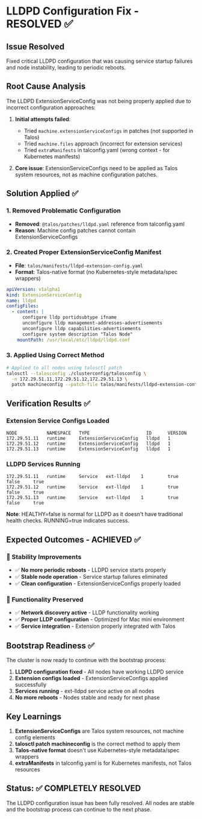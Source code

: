 # LLDPD Configuration Fix - RESOLVED ✅

## Issue Resolved

Fixed critical LLDPD configuration that was causing service startup failures and node instability, leading to periodic reboots.

## Root Cause Analysis

The LLDPD ExtensionServiceConfig was not being properly applied due to incorrect configuration approaches:

1. **Initial attempts failed**:
   - Tried `machine.extensionServiceConfigs` in patches (not supported in Talos)
   - Tried `machine.files` approach (incorrect for extension services)
   - Tried `extraManifests` in talconfig.yaml (wrong context - for Kubernetes manifests)

2. **Core issue**: ExtensionServiceConfigs need to be applied as Talos system resources, not as machine configuration patches.

## Solution Applied ✅

### 1. Removed Problematic Configuration

- **Removed**: `@talos/patches/lldpd.yaml` reference from talconfig.yaml
- **Reason**: Machine config patches cannot contain ExtensionServiceConfigs

### 2. Created Proper ExtensionServiceConfig Manifest

- **File**: `talos/manifests/lldpd-extension-config.yaml`
- **Format**: Talos-native format (no Kubernetes-style metadata/spec wrappers)

```yaml
apiVersion: v1alpha1
kind: ExtensionServiceConfig
name: lldpd
configFiles:
  - content: |
      configure lldp portidsubtype ifname
      unconfigure lldp management-addresses-advertisements
      unconfigure lldp capabilities-advertisements
      configure system description "Talos Node"
    mountPath: /usr/local/etc/lldpd/lldpd.conf
```

### 3. Applied Using Correct Method

```bash
# Applied to all nodes using talosctl patch
talosctl --talosconfig ./clusterconfig/talosconfig \
  -n 172.29.51.11,172.29.51.12,172.29.51.13 \
  patch machineconfig --patch-file talos/manifests/lldpd-extension-config.yaml
```

## Verification Results ✅

### Extension Service Configs Loaded

```
NODE           NAMESPACE   TYPE                     ID      VERSION
172.29.51.11   runtime     ExtensionServiceConfig   lldpd   1
172.29.51.12   runtime     ExtensionServiceConfig   lldpd   1
172.29.51.13   runtime     ExtensionServiceConfig   lldpd   1
```

### LLDPD Services Running

```
172.29.51.11   runtime     Service   ext-lldpd    1         true      false     true
172.29.51.12   runtime     Service   ext-lldpd    1         true      false     true
172.29.51.13   runtime     Service   ext-lldpd    1         true      false     true
```

**Note**: HEALTHY=false is normal for LLDPD as it doesn't have traditional health checks. RUNNING=true indicates success.

## Expected Outcomes - ACHIEVED ✅

### 🎯 Stability Improvements

- ✅ **No more periodic reboots** - LLDPD service starts properly
- ✅ **Stable node operation** - Service startup failures eliminated
- ✅ **Clean configuration** - ExtensionServiceConfigs properly loaded

### 🎯 Functionality Preserved

- ✅ **Network discovery active** - LLDP functionality working
- ✅ **Proper LLDP configuration** - Optimized for Mac mini environment
- ✅ **Service integration** - Extension properly integrated with Talos

## Bootstrap Readiness ✅

The cluster is now ready to continue with the bootstrap process:

1. **LLDPD configuration fixed** - All nodes have working LLDPD service
2. **Extension configs loaded** - ExtensionServiceConfigs applied successfully
3. **Services running** - ext-lldpd service active on all nodes
4. **No more reboots** - Nodes stable and ready for next phase

## Key Learnings

1. **ExtensionServiceConfigs** are Talos system resources, not machine config elements
2. **talosctl patch machineconfig** is the correct method to apply them
3. **Talos-native format** doesn't use Kubernetes-style metadata/spec wrappers
4. **extraManifests** in talconfig.yaml is for Kubernetes manifests, not Talos resources

## Status: ✅ COMPLETELY RESOLVED

The LLDPD configuration issue has been fully resolved. All nodes are stable and the bootstrap process can continue to the next phase.

